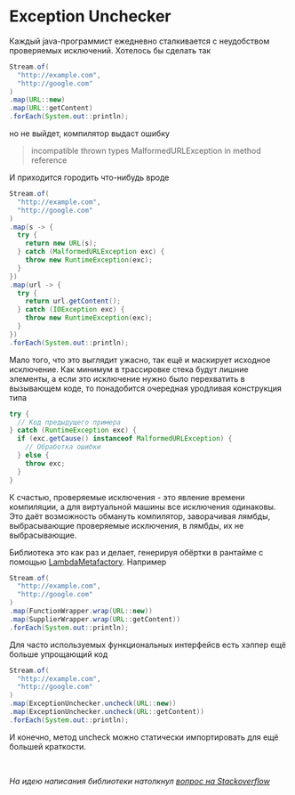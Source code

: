 # Exception Unchecker

Каждый java-программист ежедневно сталкивается с неудобством проверяемых исключений. Хотелось бы сделать так

```java
Stream.of(
  "http://example.com",
  "http://google.com"
)
.map(URL::new)
.map(URL::getContent)
.forEach(System.out::println);
```

но не выйдет, компилятор выдаст ошибку

> incompatible thrown types MalformedURLException in method reference

И приходится городить что-нибудь вроде

```java
Stream.of(
  "http://example.com",
  "http://google.com"
)
.map(s -> {
  try {
    return new URL(s);
  } catch (MalformedURLException exc) {
    throw new RuntimeException(exc);
  }
})
.map(url -> {
  try {
    return url.getContent();
  } catch (IOException exc) {
    throw new RuntimeException(exc);
  }
})
.forEach(System.out::println);
```

Мало того, что это выглядит ужасно, так ещё и маскирует исходное исключение. Как минимум в трассировке стека будут лишние элементы, а если это исключение нужно было перехватить в вызывающем коде, то понадобится очередная уродливая конструкция типа

```java
try {
  // Код предыдущего примера
} catch (RuntimeException exc) {
  if (exc.getCause() instanceof MalformedURLException) {
    // Обработка ошибки
  } else {
    throw exc;
  }
}
```

К счастью, проверяемые исключения - это явление времени компиляции, а для виртуальной машины все исключения одинаковы. Это даёт возможность обмануть компилятор, заворачивая лямбды, выбрасывающие проверяемые исключения, в лямбды, их не выбрасывающие.

Библиотека это как раз и делает, генерируя обёртки в рантайме с помощью [LambdaMetafactory]( https://docs.oracle.com/javase/8/docs/api/java/lang/invoke/LambdaMetafactory.html). Например

```java
Stream.of(
  "http://example.com",
  "http://google.com"
)
.map(FunctionWrapper.wrap(URL::new))
.map(SupplierWrapper.wrap(URL::getContent))
.forEach(System.out::println);
```

Для часто используемых функциональных интерфейсв есть хэлпер ещё больше упрощающий код

```java
Stream.of(
  "http://example.com",
  "http://google.com"
)
.map(ExceptionUnchecker.uncheck(URL::new))
.map(ExceptionUnchecker.uncheck(URL::getContent))
.forEach(System.out::println);
```

И конечно, метод uncheck можно статически импортировать для ещё большей краткости.

&nbsp;

*На идею написания библиотеки натолкнул [вопрос на Stackoverflow](https://ru.stackoverflow.com/q/634549/204271)*
